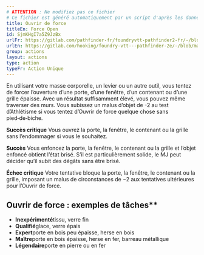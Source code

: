 ```yaml
---
# ATTENTION : Ne modifiez pas ce fichier
# Ce fichier est généré automatiquement par un script d'après les données du module Foundry VTT officiel et de sa traduction
title: Ouvrir de force
titleEn: Force Open
id: SjmKHgI7a5Z9JzBx
urlFr: https://gitlab.com/pathfinder-fr/foundryvtt-pathfinder2-fr/-/blob/master/data/actions/SjmKHgI7a5Z9JzBx.htm
urlEn: https://gitlab.com/hooking/foundry-vtt---pathfinder-2e/-/blob/master/packs/data/actions.db/force-open.json
group: actions
layout: actions
type: action
typeFr: Action Unique
---
```

En utilisant votre masse corporelle, un levier ou un autre outil, vous tentez de forcer l’ouverture d’une porte, d’une fenêtre, d’un contenant ou d’une grille épaisse. Avec un résultat suffisamment élevé, vous pouvez même traverser des murs. Vous subissez un malus d’objet de -2 au test <span data-pf2-action="forceOpen" data-pf2-glyph="A">d’Athlétisme si vous tentez d’Ouvrir de force quelque chose sans pied‑de‑biche.

**Succès critique** Vous ouvrez la porte, la fenêtre, le contenant ou la grille sans l’endommager si vous le souhaitez.

**Succès** Vous enfoncez la porte, la fenêtre, le contenant ou la grille et l’objet enfoncé obtient l’état brisé. S’il est particulièrement solide, le MJ peut décider qu’il subit des dégâts sans être brisé.

**Échec critique** Votre tentative bloque la porte, la fenêtre, le contenant ou la grille, imposant un malus de circonstances de −2 aux tentatives ultérieures pour l’Ouvrir de force.

## Ouvrir de force : exemples de tâches**

- **Inexpérimenté**tissu, verre fin
- **Qualifié**glace, verre épais
- **Expert**porte en bois peu épaisse, herse en bois
- **Maître**porte en bois épaisse, herse en fer, barreau métallique
- **Légendaire**porte en pierre ou en fer
